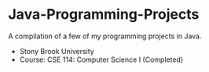 # Java-Programming-Projects
A compilation of a few of my programming projects in Java.
- Stony Brook University
- Course: CSE 114: Computer Science I (Completed)
